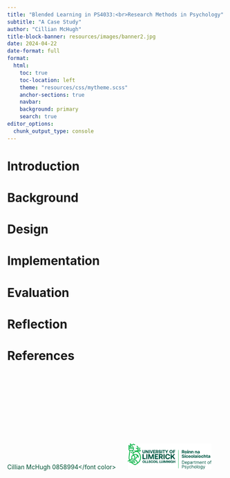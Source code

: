 ```yaml
---
title: "Blended Learning in PS4033:<br>Research Methods in Psychology"
subtitle: "A Case Study"
author: "Cillian McHugh"
title-block-banner: resources/images/banner2.jpg
date: 2024-04-22
date-format: full
format:
  html:
    toc: true
    toc-location: left
    theme: "resources/css/mytheme.scss"
    anchor-sections: true
    navbar:
    background: primary
    search: true
editor_options: 
  chunk_output_type: console
---
```




# Introduction

# Background

# Design

# Implementation

# Evaluation

# Reflection

# References








<br><br><br><br><br><br><br><br><br>

<footer>

<font color=#005335>Cillian McHugh 0858994</font color> &nbsp;&nbsp;&nbsp;&nbsp;&nbsp; <img src="resources/images/ul-psychology-logos.png" alt="UL Psychology" height="60">
  </footer>
